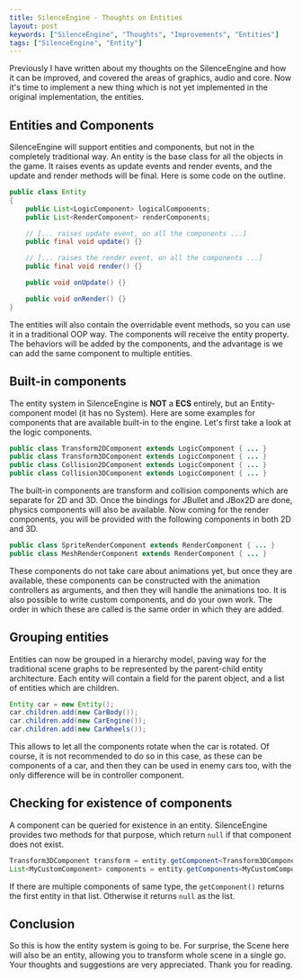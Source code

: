 ```yaml
---
title: SilenceEngine - Thoughts on Entities
layout: post
keywords: ["SilenceEngine", "Thoughts", "Improvements", "Entities"]
tags: ["SilenceEngine", "Entity"]
---
```


Previously I have written about my thoughts on the SilenceEngine and how it can be improved, and covered the areas of graphics, audio and core. Now it's time to implement a new thing which is not yet implemented in the original implementation, the entities.

## Entities and Components

SilenceEngine will support entities and components, but not in the completely traditional way. An entity is the base class for all the objects in the game. It raises events as update events and render events, and the update and render methods will be final. Here is some code on the outline.

~~~java
public class Entity
{
    public List<LogicComponent> logicalComponents;
    public List<RenderComponent> renderComponents;

    // [... raises update event, on all the components ...]
    public final void update() {}

    // [... raises the render event, on all the components ...]
    public final void render() {}

    public void onUpdate() {}

    public void onRender() {}
}
~~~

The entities will also contain the overridable event methods, so you can use it in a traditional OOP way. The components will receive the entity property. The behaviors will be added by the components, and the advantage is we can add the same component to multiple entities.

## Built-in components

The entity system in SilenceEngine is **NOT** a **ECS** entirely, but an Entity-component model (it has no System). Here are some examples for components that are available built-in to the engine. Let's first take a look at the logic components.

~~~java
public class Transform2DComponent extends LogicComponent { ... }
public class Transform3DComponent extends LogicComponent { ... }
public class Collision2DComponent extends LogicComponent { ... }
public class Collision3DComponent extends LogicComponent { ... }
~~~

The built-in components are transform and collision components which are separate for 2D and 3D. Once the bindings for JBullet and JBox2D are done, physics components will also be available. Now coming for the render components, you will be provided with the following components in both 2D and 3D.

~~~java
public class SpriteRenderComponent extends RenderComponent { ... }
public class MeshRenderComponent extends RenderComponent { ... }
~~~

These components do not take care about animations yet, but once they are available, these components can be constructed with the animation controllers as arguments, and then they will handle the animations too. It is also possible to write custom components, and do your own work. The order in which these are called is the same order in which they are added.

## Grouping entities

Entities can now be grouped in a hierarchy model, paving way for the traditional scene graphs to be represented by the parent-child entity architecture. Each entity will contain a field for the parent object, and a list of entities which are children.

~~~java
Entity car = new Entity();
car.children.add(new CarBody());
car.children.add(new CarEngine());
car.children.add(new CarWheels());
~~~

This allows to let all the components rotate when the car is rotated. Of course, it is not recommended to do so in this case, as these can be components of a car, and then they can be used in enemy cars too, with the only difference will be in controller component.

## Checking for existence of components

A component can be queried for existence in an entity. SilenceEngine provides two methods for that purpose, which return `null` if that component does not exist.

~~~java
Transform3DComponent transform = entity.getComponent<Transform3DComponent>();
List<MyCustomComponent> components = entity.getComponents<MyCustomComponent>();
~~~

If there are multiple components of same type, the `getComponent()` returns the first entity in that list. Otherwise it returns `null` as the list.

## Conclusion

So this is how the entity system is going to be. For surprise, the Scene here will also be an entity, allowing you to transform whole scene in a single go. Your thoughts and suggestions are very appreciated. Thank you for reading.
